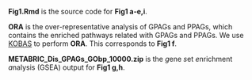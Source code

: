 **Fig1.Rmd** is the source code for **Fig1 a-e,i**.

**ORA** is the over-representative analysis of GPAGs and PPAGs, which contains the enriched pathways related with GPAGs and PPAGs. We use [KOBAS](http://kobas.cbi.pku.edu.cn/) to perform **ORA**. This corresponds to **Fig1 f**.

**METABRIC_Dis_GPAGs_GObp_10000.zip** is the *g*ene *s*et *e*nrichment *a*nalysis (GSEA) output for **Fig1 g,h**.

